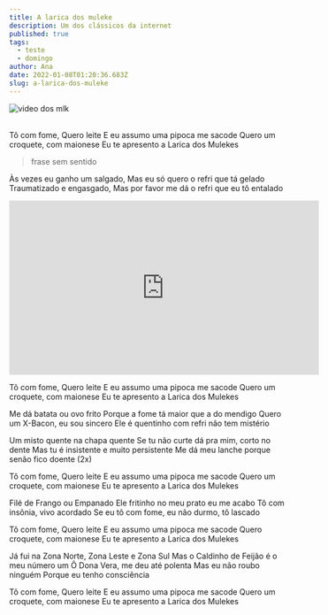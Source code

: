 ```yaml
---
title: A larica dos muleke
description: Um dos clássicos da internet
published: true
tags:
  - teste
  - domingo
author: Ana
date: 2022-01-08T01:20:36.683Z
slug: a-larica-dos-muleke
---
```

![](https://obarquinhocultural.files.wordpress.com/2011/10/0cea4-larica.png "video dos mlk")

\
Tô com fome,
Quero leite
E eu assumo uma pipoca me sacode
Quero um croquete, com maionese
Eu te apresento a Larica dos Mulekes

> frase sem sentido

Às vezes eu ganho um salgado,
Mas eu só quero o refri que tá gelado
Traumatizado e engasgado,
Mas por favor me dá o refri que eu tô entalado



<iframe width="560" height="315" src="https://www.youtube.com/embed/rA-RgGA_ZyY" title="YouTube video player" frameborder="0" allow="accelerometer; autoplay; clipboard-write; encrypted-media; gyroscope; picture-in-picture" allowfullscreen></iframe>

Tô com fome,
Quero leite
E eu assumo uma pipoca me sacode
Quero um croquete, com maionese
Eu te apresento a Larica dos Mulekes

Me dá batata ou ovo frito
Porque a fome tá maior que a do mendigo
Quero um X-Bacon, eu sou sincero
Ele é quentinho com refri não tem mistério

Um misto quente na chapa quente
Se tu não curte dá pra mim, corto no dente
Mas tu é insistente e muito persistente
Me dá meu lanche porque senão fico doente (2x)

Tô com fome,
Quero leite
E eu assumo uma pipoca me sacode
Quero um croquete, com maionese
Eu te apresento a Larica dos Mulekes

Filé de Frango ou Empanado
Ele fritinho no meu prato eu me acabo
Tô com insônia, vivo acordado
Se eu tô com fome, eu não durmo, tô lascado

Tô com fome,
Quero leite
E eu assumo uma pipoca me sacode
Quero croquete, com maionese
Eu te apresento a Larica dos Mulekes

Já fui na Zona Norte, Zona Leste e Zona Sul
Mas o Caldinho de Feijão é o meu número um
Ô Dona Vera, me deu até polenta
Mas eu não roubo ninguém
Porque eu tenho consciência

Tô com fome,
Quero leite
E eu assumo uma pipoca me sacode
Quero um croquete, com maionese
Eu te apresento a Larica dos Mulekes